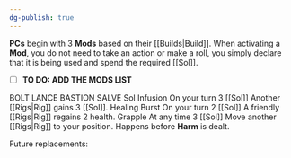 ```yaml
---
dg-publish: true
---
```

**PCs** begin with 3 **Mods** based on their [[Builds|Build]]. When activating a **Mod**, you do not need to take an action or make a roll, you simply declare that it is being used and spend the required [[Sol]].

- [ ] **TO DO: ADD THE MODS LIST**

BOLT
LANCE
BASTION
SALVE
	Sol Infusion
		 On your turn
		3 [[Sol]]
		Another [[Rigs|Rig]] gains 3 [[Sol]].
	Healing Burst
		On your turn
		2 [[Sol]]
		A friendly [[Rigs|Rig]] regains 2 health.
	Grapple
		At any time
		3 [[Sol]]
		Move another [[Rigs|Rig]] to your position. Happens before **Harm** is dealt.

Future replacements:
	